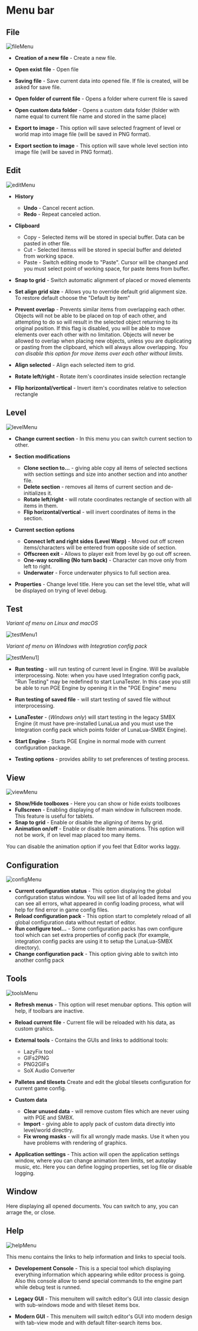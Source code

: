 # Menu bar

## File
![fileMenu](screenshots/menus/001_file.png)


* **Creation of a new file** - Create a new file.

* **Open exist file** - Open file

* **Saving file** - Save current data into opened file. If file is
created, will be asked for save file.


* **Open folder of current file** - Opens a folder where current
file is saved

 

* **Open custom data folder** - Opens a custom data folder (folder
with name equal to current file name and stored in the same place)

* **Export to image** - This option will save selected fragment of
level or world map into image file (will be saved in PNG format).

* **Export section to image** - This option will save whole level
section into image file (will be saved in PNG format).


## Edit

![editMenu](screenshots/menus/002_edit.png)

* **History**
  * **Undo** - Cancel recent action.
  * **Redo** - Repeat canceled action.

* **Clipboard**
  * Copy - Selected items will be stored in special buffer. Data
  can be pasted in other file.
  * Cut - Selected itemss will be stored in special buffer and
  deleted from working space.
  * Paste - Switch editing mode to "Paste". Cursor will be changed
  and you must select point of working space, for paste items from
  buffer.
* **Snap to grid** - Switch automatic alignment of placed or moved
elements
* **Set align grid size** - Allows you to override default grid
alignment size. To restore default choose the "Default by item"

* **Prevent overlap** - Prevents similar items from overlapping
each other. Objects will not be able to be placed on top of each
other, and attempting to do so will result in the selected object
returning to its original position. If this flag is disabled, you
will be able to move elements over each other with no limitation.
Objects will never be allowed to overlap when placing new objects,
unless you are duplicating or pasting from the clipboard, which
will always allow overlapping.
_You can disable this option for move items over each other
without limits._

* **Align selected** - Align each selected item to grid.
* **Rotate left/right** - Rotate item's coordinates inside
selection rectangle
* **Flip horizontal/vertical** - Invert item's coordinates
relative to selection rectangle


## Level

![levelMenu](screenshots/menus/003_level.png)

* **Change current section** - In this menu you can switch current section to other.

* **Section modifications**
  * **Clone section to...** - giving able copy all items of selected sections with section settings and size into another section and into another file.
  * **Delete section** - removes all items of current section and de-initializes it.
  * **Rotate left/right** - will rotate coordinates rectangle of section with all items in them.
  * **Flip horizontal/vertical** - will invert coordinates of items in the section.

* **Current section options**
  * **Connect left and right sides (Level Warp)** - Moved out off screen items/characters will be entered from opposite side of section.
  * **Offscreen exit** - Allows to player exit from level by go out off screen.
  * **One-way scrolling (No turn back)** - Character can move only from left to right.
  * **Underwater** - Force underwater physics to full section area.

* **Properties** - Change level title. Here you can set the level title, what will be displayed on trying of level debug.

## Test

_Variant of menu on Linux and macOS_

![testMenu1](screenshots/menus/005_test.png)


_Variant of menu on Windows with Integration config pack_

![testMenu1](screenshots/menus/005_test_win.png)]

* **Run testing** - will run testing of current level in Engine.
Will be available interprocessing.
<Note type="tip">Note: when you have used Integration config pack,
"Run Testing" may be redefined to start LunaTester. In this case
you still be able to run PGE Engine by opening it in the
"PGE Engine" menu
</Note>

* **Run testing of saved file** - will start testing of saved file
without interprocessing.

* **LunaTester** - (_Windows only_) will start testing in the
legacy SMBX Engine (it must have pre-installed LunaLua and you
must use the Integration config pack which points folder of
LunaLua-SMBX Engine).

* **Start Engine** - Starts PGE Engine in normal mode with current
configuration package.

* **Testing options** - provides ability to set preferences of
testing process.



## View

![viewMenu](screenshots/menus/006_view.png)

* **Show/Hide toolboxes** - Here you can show or hide exists
toolboxes
* **Fullscreen** - Enabling displaying of main window in fullscreen
mode. This feature is useful for tablets.
* **Snap to grid** - Enable or disable the aligning of items
by grid.
* **Animation on/off** - Enable or disable item animations.
This option will not be work, if on level map placed too many
items.

<Note type="tip">
You can disable the animation option if you feel that Editor works laggy.
</Note>



## Configuration

![configMenu](screenshots/menus/Configuration.png)

* **Current configuration status** - This option displaying the
global configuration status window. You will see list of all
loaded items and you can see all errors, what appeared in config
loading process, what will help for find error in game config files.
* **Reload configuration pack** - This option start to completely
reload of all global configuration data without restart of editor.
* **Run configure tool...** - Some configuration packs has own
configure tool which can set extra properties of config pack
(for example, integration config packs are using it to setup
the LunaLua-SMBX directory).
* **Change configuration pack** - This option giving able to
switch into another config pack



## Tools

![toolsMenu](screenshots/menus/010_tools_configs.png)

* **Refresh menus** - This option will reset menubar options. This option will help, if toolbars are inactive.

* **Reload current file** - Current file will be reloaded with his data, as custom grahics.

* **External tools** - Contains the GUIs and links to additional tools:
  * LazyFix tool
  * GIFs2PNG
  * PNG2GIFs
  * SoX Audio Converter

* **Palletes and tilesets**
Create and edit the global tilesets configuration for current game config.

* **Custom data**
  * **Clear unused data** - will remove custom files which are never using with PGE and SMBX.
  * **Import** - giving able to apply pack of custom data directly into level/world directlry.
  * **Fix wrong masks** - will fix all wrongly made masks. Use it when you have problems with rendering of graphics.

* **Application settings** - This action will open the application settings window, where you can change animation item limits, set autoplay music, etc.
Here you can define logging properties, set log file or disable logging.

## Window

Here displaying all opened documents. You can switch to any, you can arrage the, or close.


## Help

![helpMenu](screenshots/menus/011_help.png)

This menu contains the links to help information and links to special tools.

* **Developement Console** - This is a special tool which displaying
everything information which appearing while editor process is
going.
Also this console allow to send special commands to the engine part
while debug test is runned.

* **Legacy GUI** - This menuitem will switch editor's GUI into
classic design with sub-windows mode and with tileset items box.
* **Modern GUI** - This menuitem will switch editor's GUI into
modern design with tab-view mode and with default filter-search
items box.


